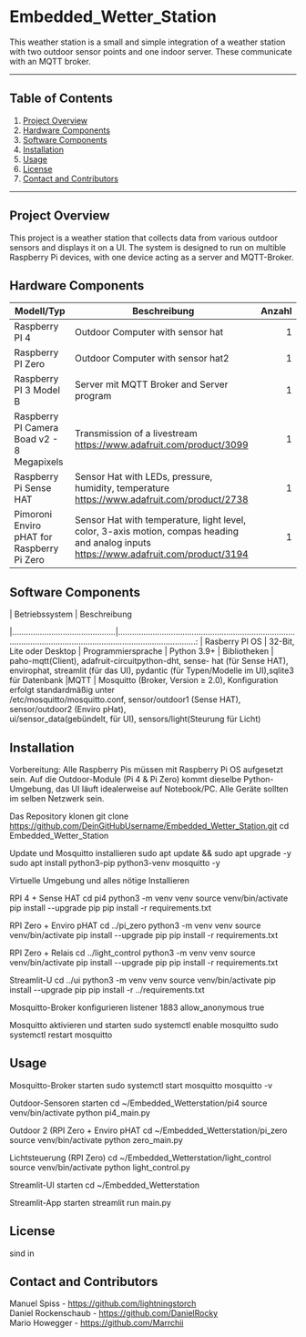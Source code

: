 # Embedded_Wetter_Station
This weather station is a small and simple integration of a weather 
station with two outdoor sensor points and one indoor server.
These communicate with an MQTT broker.

---
## Table of Contents
1. [Project Overview](#project-overview)
2. [Hardware Components](#hardware-components)
3. [Software Components](#software-components)
4. [Installation](#installation)
5. [Usage](#usage)
7. [License](#license)
8. [Contact and Contributors](#contact-and-contributors)

---

## Project Overview
This project is a weather station that collects data from various outdoor 
sensors and displays it on a UI. The system is designed to run on multible
Raspberry Pi devices, with one device acting as a server and MQTT-Broker.


## Hardware Components
| Modell/Typ                                 | Beschreibung                                                                                                                           | Anzahl |
|--------------------------------------------|----------------------------------------------------------------------------------------------------------------------------------------|-------:|
| Raspberry PI 4                             | Outdoor Computer with sensor hat                                                                                                       |      1 |
| Raspberry PI Zero                          | Outdoor Computer with sensor hat2                                                                                                      |      1 |
| Raspberry PI 3 Model B                     | Server mit MQTT Broker and Server program                                                                                              |      1 |
| Raspberry PI Camera Boad v2 - 8 Megapixels | Transmission of a livestream https://www.adafruit.com/product/3099                                                                     |      1 |
| Raspberry Pi Sense HAT                     | Sensor Hat with LEDs, pressure, humidity, temperature  https://www.adafruit.com/product/2738                                           |      1 |
| Pimoroni Enviro pHAT for Raspberry Pi Zero | Sensor Hat with temperature, light level, color, 3-axis motion, compas heading and analog inputs https://www.adafruit.com/product/3194 |      1 |


## Software Components
| Betriebssystem                              | Beschreibung

|.............................................|..............................................................................................................................................................:
| Rasberry PI OS                               | 32-Bit, Lite oder Desktop
| Programmiersprache                            | Python 3.9+ 
| Bibliotheken                                 | paho-mqtt(Client), adafruit-circuitpython-dht, sense-                                                  hat (für Sense HAT), envirophat, streamlit (für das                                                     UI), pydantic (für Typen/Modelle im UI),sqlite3 für                                                     Datenbank
|MQTT                                          | Mosquitto (Broker, Version ≥ 2.0), Konfiguration                                                       erfolgt standardmäßig unter           
                                                 /etc/mosquitto/mosquitto.conf, sensor/outdoor1 (Sense                                                   HAT), sensor/outdoor2 (Enviro pHat),     
                                                   ui/sensor_data(gebündelt, für UI), 
                                                   sensors/light(Steurung für Licht) 


## Installation
Vorbereitung: Alle Raspberry Pis müssen mit Raspberry Pi OS aufgesetzt sein. Auf die Outdoor-Module (Pi 4 & Pi Zero) kommt dieselbe Python-Umgebung, das UI läuft idealerweise auf  Notebook/PC. Alle Geräte sollten im selben Netzwerk sein.

Das Repository klonen
git clone https://github.com/DeinGitHubUsername/Embedded_Wetter_Station.git
cd Embedded_Wetter_Station

Update und Mosquitto installieren 
sudo apt update && sudo apt upgrade -y
sudo apt install python3-pip python3-venv mosquitto -y

Virtuelle Umgebung und alles nötige Installieren

RPI 4 + Sense HAT
cd pi4
python3 -m venv venv
source venv/bin/activate
pip install --upgrade pip
pip install -r requirements.txt

RPI Zero + Enviro pHAT
cd ../pi_zero
python3 -m venv venv
source venv/bin/activate
pip install --upgrade pip
pip install -r requirements.txt

RPI Zero + Relais
cd ../light_control
python3 -m venv venv
source venv/bin/activate
pip install --upgrade pip
pip install -r requirements.txt

Streamlit-U
cd ../ui
python3 -m venv venv
source venv/bin/activate
pip install --upgrade pip
pip install -r ../requirements.txt

Mosquitto-Broker konfigurieren
listener 1883
allow_anonymous true


Mosquitto aktivieren und starten
sudo systemctl enable mosquitto
sudo systemctl restart mosquitto


## Usage
Mosquitto-Broker starten
sudo systemctl start mosquitto
mosquitto -v

Outdoor-Sensoren starten
cd ~/Embedded_Wetterstation/pi4
source venv/bin/activate
python pi4_main.py

 Outdoor 2 (RPI Zero + Enviro pHAT
 cd ~/Embedded_Wetterstation/pi_zero
source venv/bin/activate
python zero_main.py

Lichtsteuerung (RPI Zero)
cd ~/Embedded_Wetterstation/light_control
source venv/bin/activate
python light_control.py

Streamlit-UI starten
cd ~/Embedded_Wetterstation

Streamlit-App starten
streamlit run main.py

## License
sind in 

## Contact and Contributors
Manuel Spiss - https://github.com/lightningstorch <br>
Daniel Rockenschaub - https://github.com/DanielRocky <br>
Mario Howegger - https://github.com/Marrchii
